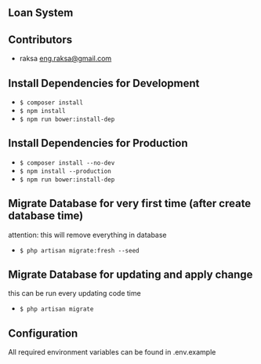 ## Loan System

## Contributors

* raksa <eng.raksa@gmail.com>

## Install Dependencies for Development
* `$ composer install`
* `$ npm install`
* `$ npm run bower:install-dep`

## Install Dependencies for Production
* `$ composer install --no-dev`
* `$ npm install --production`
* `$ npm run bower:install-dep`

## Migrate Database for very first time (after create database time)
attention: this will remove everything in database
* `$ php artisan migrate:fresh --seed`

## Migrate Database for updating and apply change
this can be run every updating code time
* `$ php artisan migrate`

## Configuration

All required environment variables can be found in .env.example
